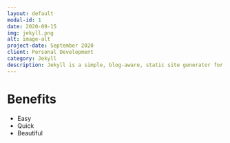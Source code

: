 ```yaml
---
layout: default
modal-id: 1
date: 2020-09-15
img: jekyll.png
alt: image-alt
project-date: September 2020
client: Personal Development
category: Jekyll
description: Jekyll is a simple, blog-aware, static site generator for personal, project, or organization sites. Written in Ruby by Tom Preston-Werner, GitHub's co-founder, it is distributed under the open source MIT license
---
```


# Benefits

- Easy
- Quick
- Beautiful
